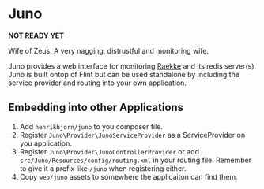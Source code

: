 Juno
====

__NOT READY YET__

Wife of Zeus. A very nagging, distrustful and monitoring wife.

Juno provides a web interface for monitoring [Raekke](http://github.com/henrikbjorn/Raekke) and its redis server(s).
Juno is built ontop of Flint but can be used standalone by including the service provider and routing into your own application.

Embedding into other Applications
---------------------------------

1. Add `henrikbjorn/juno` to you composer file.
2. Register `Juno\Provider\JunoServiceProvider` as a ServiceProvider on you application.
3. Register `Juno\Provider\JunoControllerProvider` or add `src/Juno/Resources/config/routing.xml` in your routing file. Remember
   to give it a prefix like `/juno` when registering either.
4. Copy `web/juno` assets to somewhere the applicaiton can find them.
